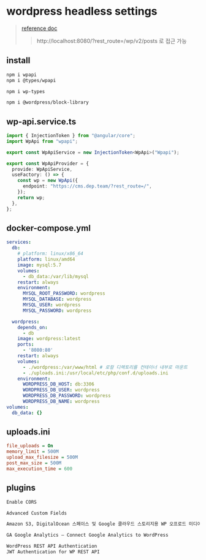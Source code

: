 # wordpress headless settings

> [reference doc](https://developer.wordpress.org/rest-api/reference/)
>
>> http://localhost:8080/?rest_route=/wp/v2/posts 로 접근 가능

## install

```sh
npm i wpapi
npm i @types/wpapi

npm i wp-types

npm i @wordpress/block-library
```

## wp-api.service.ts

```ts
import { InjectionToken } from "@angular/core";
import WpApi from "wpapi";

export const WpApiService = new InjectionToken<WpApi>("Wpapi");

export const WpApiProvider = {
  provide: WpApiService,
  useFactory: () => {
    const wp = new WpApi({
      endpoint: "https://cms.dep.team/?rest_route=/",
    });
    return wp;
  },
};
```

## docker-compose.yml

```yaml
services:
  db:
    # platform: linux/x86_64
    platform: linux/amd64
    image: mysql:5.7
    volumes:
      - db_data:/var/lib/mysql
    restart: always
    environment:
      MYSQL_ROOT_PASSWORD: wordpress
      MYSQL_DATABASE: wordpress
      MYSQL_USER: wordpress
      MYSQL_PASSWORD: wordpress

  wordpress:
    depends_on:
      - db
    image: wordpress:latest
    ports:
      - '8080:80'
    restart: always
    volumes:
      - ./wordpress:/var/www/html # 로컬 디렉토리를 컨테이너 내부로 마운트
      - ./uploads.ini:/usr/local/etc/php/conf.d/uploads.ini
    environment:
      WORDPRESS_DB_HOST: db:3306
      WORDPRESS_DB_USER: wordpress
      WORDPRESS_DB_PASSWORD: wordpress
      WORDPRESS_DB_NAME: wordpress
volumes:
  db_data: {}
```

## uploads.ini

```ini
file_uploads = On
memory_limit = 500M
upload_max_filesize = 500M
post_max_size = 500M
max_execution_time = 600
```

## plugins

```txt
Enable CORS

Advanced Custom Fields

Amazon S3, DigitalOcean 스페이스 및 Google 클라우드 스토리지용 WP 오프로드 미디어 라이트

GA Google Analytics – Connect Google Analytics to WordPress

WordPress REST API Authentication
JWT Authentication for WP REST API
```

